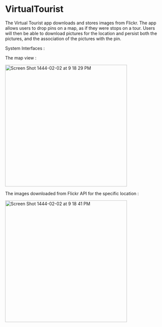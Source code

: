 # VirtualTourist
The Virtual Tourist app downloads and stores images from Flickr. The app allows users to drop pins on a map, as if they were stops on a tour. Users will then be able to download pictures for the location and persist both the pictures, and the association of the pictures with the pin.

System Interfaces :

The map view : 

<img width="393" alt="Screen Shot 1444-02-02 at 9 18 29 PM" src="https://user-images.githubusercontent.com/79309859/187270833-1d7ead47-fd8a-4a01-80c9-7c12014c5b65.png">

The  images downloaded from Flickr API for the specific location :

<img width="393" alt="Screen Shot 1444-02-02 at 9 18 41 PM" src="https://user-images.githubusercontent.com/79309859/187270885-2fa502e6-ec79-47cd-a203-3bacb764352c.png">

